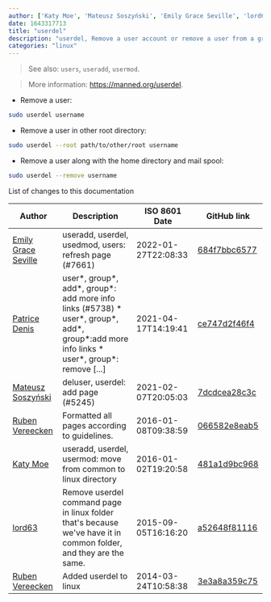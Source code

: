```yaml
---
author: ['Katy Moe', 'Mateusz Soszyński', 'Emily Grace Seville', 'lord63', 'Patrice Denis', 'Ruben Vereecken']
date: 1643317713
title: "userdel"
description: "userdel, Remove a user account or remove a user from a group."
categories: "linux"
---
```

> See also: `users`, `useradd`, `usermod`.

> More information: <https://manned.org/userdel>.

- Remove a user:

```bash
sudo userdel username
```

- Remove a user in other root directory:

```bash
sudo userdel --root path/to/other/root username
```

- Remove a user along with the home directory and mail spool:

```bash
sudo userdel --remove username
```
List of changes to this documentation


Author | Description | ISO 8601 Date | GitHub link
------|-----|-----|-----
[Emily Grace Seville](mailto:emilyseville7cf@gmail.com) | useradd, userdel, usedmod, users: refresh page (#7661) | 2022-01-27T22:08:33 | [684f7bbc6577](https://github.com/tldr-pages/tldr/commit/684f7bbc65774c34ef7d57badefd75e2159dd943)
[Patrice Denis](mailto:patrice.denis@gmail.com) | user*, group*, add*, group*: add more info links (#5738) * user*, group*, add*, group*:add more info links * user*, group*: remove [...] | 2021-04-17T14:19:41 | [ce747d2f46f4](https://github.com/tldr-pages/tldr/commit/ce747d2f46f40836209afcd06898073ddabbc520)
[Mateusz Soszyński](mailto:mateusz.soszynski@tuta.io) | deluser, userdel: add page (#5245) | 2021-02-07T20:05:03 | [7dcdcea28c3c](https://github.com/tldr-pages/tldr/commit/7dcdcea28c3c47f411c9611ee1827f8dc83ad938)
[Ruben Vereecken](mailto:rubenvereecken@gmail.com) | Formatted all pages according to guidelines. | 2016-01-08T09:38:59 | [066582e8eab5](https://github.com/tldr-pages/tldr/commit/066582e8eab57bce9861cc8d379e158d61f1cc95)
[Katy Moe](mailto:katy@katy.moe) | useradd, userdel, usermod: move from common to linux directory | 2016-01-02T19:20:58 | [481a1d9bc968](https://github.com/tldr-pages/tldr/commit/481a1d9bc9680ed91b4e247e85f60e2792074e70)
[lord63](mailto:lord63.j@gmail.com) | Remove userdel command page in linux folder that's because we've have it in common folder, and they are the same. | 2015-09-05T16:16:20 | [a52648f81116](https://github.com/tldr-pages/tldr/commit/a52648f81116f93cad8a7c353e1073b27eaac40c)
[Ruben Vereecken](mailto:rubenvereecken@gmail.com) | Added userdel to linux | 2014-03-24T10:58:38 | [3e3a8a359c75](https://github.com/tldr-pages/tldr/commit/3e3a8a359c750857b9ab4974f8398de171a35496)

